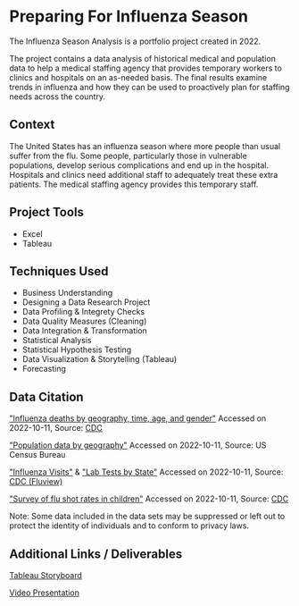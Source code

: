 # Preparing For Influenza Season

The Influenza Season Analysis is a portfolio project created in 2022.

The project contains a data analysis of historical medical and population data to help a medical staffing agency that provides temporary workers to clinics and hospitals on an as-needed basis. The final results examine trends in influenza and how they can be used to proactively plan for staffing needs across the country.

## Context
The United States has an influenza season where more people than usual suffer from the flu. Some people, particularly those in vulnerable populations, develop serious complications and end up in the hospital. Hospitals and clinics need additional staff to adequately treat these extra patients. The medical staffing agency provides this temporary staff.

## Project Tools
- Excel
- Tableau

## Techniques Used
- Business Understanding
- Designing a Data Research Project
- Data Profiling & Integrety Checks
- Data Quality Measures (Cleaning)
- Data Integration & Transformation
- Statistical Analysis
- Statistical Hypothesis Testing
- Data Visualization & Storytelling (Tableau)
- Forecasting

## Data Citation
["Influenza deaths by geography, time, age, and gender"](https://coach-courses-us.s3.amazonaws.com/public/courses/da_program/CDC_Influenza_Deaths_edited.xlsx) Accessed on 2022-10-11, Source: [CDC](https://wonder.cdc.gov/ucd-icd10.html)

["Population data by geography"](https://coach-courses-us.s3.amazonaws.com/public/courses/data-immersion/A1-A2_Influenza_Project/Census_Population_transformed_202101.csv) Accessed on 2022-10-11, Source: US Census Bureau

["Influenza Visits"](https://images.careerfoundry.com/public/courses/data-immersion/A1-A2_Influenza_Project/CDC_Influenza_Visits.xlsx) & ["Lab Tests by State"](https://images.careerfoundry.com/public/courses/data-immersion/A1-A2_Influenza_Project/CDC_Lab_Tests.xlsx) Accessed on 2022-10-11, Source: [CDC (Fluview)](https://gis.cdc.gov/grasp/fluview/fluportaldashboard.html)

["Survey of flu shot rates in children"](https://images.careerfoundry.com/public/courses/data-immersion/A1-A2_Influenza_Project/NIS_Flu_Shot_Survey_reduced.xlsx) Accessed on 2022-10-11, Source: [CDC](https://www.cdc.gov/vaccines/imz-managers/nis/about.html)

Note: Some data included in the data sets may be suppressed or left out to protect the identity of individuals and to conform to privacy laws.

## Additional Links / Deliverables
[Tableau Storyboard](https://public.tableau.com/views/PreparingForInfluenzaSeason/PreparingforInlfuenzaSeason?:language=en-GB&:display_count=n&:origin=viz_share_link)

[Video Presentation](https://youtu.be/ZpqMBK0VfPc)
